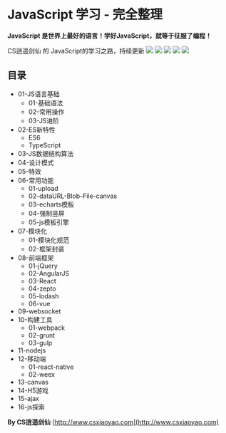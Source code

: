 # JavaScript 学习 - 完全整理
**JavaScript 是世界上最好的语言！学好JavaScript，就等于征服了编程！**

CS逍遥剑仙 的 JavaScript的学习之路，持续更新
![](https://img.shields.io/github/issues/csxiaoyaojianxian/JavaScriptStudy.svg)   ![](https://img.shields.io/github/forks/csxiaoyaojianxian/JavaScriptStudy.svg)   ![](https://img.shields.io/github/stars/csxiaoyaojianxian/JavaScriptStudy.svg)   ![](https://img.shields.io/github/license/csxiaoyaojianxian/JavaScriptStudy.svg)   ![](https://img.shields.io/twitter/url/https/github.com/csxiaoyaojianxian/JavaScriptStudy.svg?style=social)

## 目录
* 01-JS语言基础
  + 01-基础语法
  + 02-常用操作
  + 03-JS进阶
* 02-ES新特性
  + ES6
  + TypeScript
* 03-JS数据结构算法
* 04-设计模式
* 05-特效
* 06-常用功能
  + 01-upload
  + 02-dataURL-Blob-File-canvas
  + 03-echarts模板
  + 04-强制竖屏
  + 05-js模板引擎
* 07-模块化
  + 01-模块化规范
  + 02-框架封装
* 08-前端框架
  + 01-jQuery
  + 02-AngularJS
  + 03-React
  + 04-zepto
  + 05-lodash
  + 06-vue
* 09-websocket
* 10-构建工具
  + 01-webpack
  + 02-grunt
  + 03-gulp
* 11-nodejs
* 12-移动端
  + 01-react-native
  + 02-weex
* 13-canvas
* 14-H5游戏
* 15-ajax
* 16-js探索


**By CS逍遥剑仙**
[http://www.csxiaoyao.com](http://www.csxiaoyao.com)